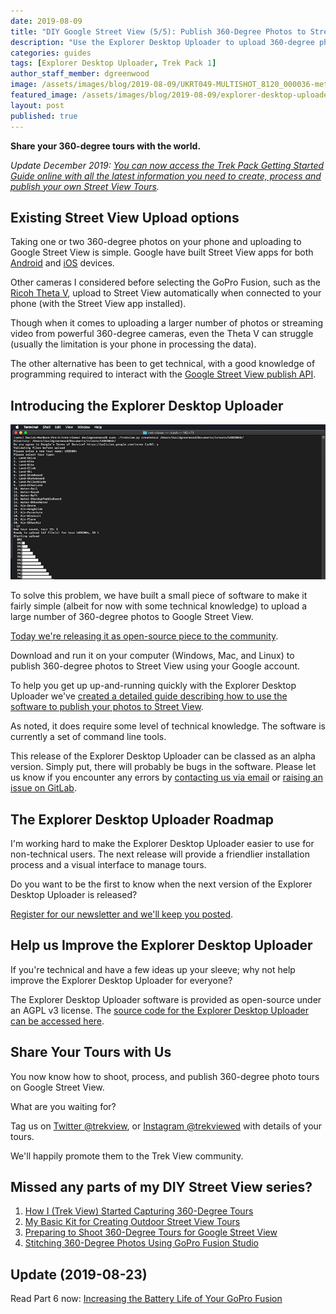 ```yaml
---
date: 2019-08-09
title: "DIY Google Street View (5/5): Publish 360-Degree Photos to Street View"
description: "Use the Explorer Desktop Uploader to upload 360-degree photo tours to Google Street View from your computer."
categories: guides
tags: [Explorer Desktop Uploader, Trek Pack 1]
author_staff_member: dgreenwood
image: /assets/images/blog/2019-08-09/UKRT049-MULTISHOT_8120_000036-meta.jpg
featured_image: /assets/images/blog/2019-08-09/explorer-desktop-uploader-command-line-tools-example.jpg
layout: post
published: true
---
```


**Share your 360-degree tours with the world.**

_Update December 2019: [You can now access the Trek Pack Getting Started Guide online with all the latest information you need to create, process and publish your own Street View Tours](/trek-pack)._

## Existing Street View Upload options

Taking one or two 360-degree photos on your phone and uploading to Google Street View is simple. Google have built Street View apps for both [Android](https://play.google.com/store/apps/details?id=com.google.android.street) and [iOS](https://apps.apple.com/gb/app/google-street-view/id904418768) devices.

Other cameras I considered before selecting the GoPro Fusion, such as the [Ricoh Theta V](https://theta360.com/en/about/theta/v.html), upload to Street View automatically when connected to your phone (with the Street View app installed).

Though when it comes to uploading a larger number of photos or streaming video from powerful 360-degree cameras, even the Theta V can struggle (usually the limitation is your phone in processing the data).

The other alternative has been to get technical, with a good knowledge of programming required to interact with the [Google Street View publish API](https://developers.google.com/streetview/publish/).

## Introducing the Explorer Desktop Uploader

<img class="img-fluid" src="/assets/images/blog/2019-08-09/explorer-desktop-uploader-command-line-tools-example.jpg" alt="Trek View  Explorer Desktop Uploader CLI Example" title="Trek View Explorer Desktop Uploader CLI Example" />

To solve this problem, we have built a small piece of software to make it fairly simple (albeit for now with some technical knowledge) to upload a large number of 360-degree photos to Google Street View.

[Today we're releasing it as open-source piece to the community](https://github.com/trek-view/explorer-desktop-uploader).

Download and run it on your computer (Windows, Mac, and Linux) to publish 360-degree photos to Street View using your Google account.

To help you get up up-and-running quickly with the Explorer Desktop Uploader we've [created a detailed guide describing how to use the software to publish your photos to Street View](https://github.com/trek-view/explorer-desktop-uploader/wiki).

As noted, it does require some level of technical knowledge. The software is currently a set of command line tools.

This release of the Explorer Desktop Uploader can be classed as an alpha version. Simply put, there will probably be bugs in the software. Please let us know if you encounter any errors by [contacting us via email](/contact) or [raising an issue on GitLab](https://github.com/trek-view/explorer-desktop-uploader/issues).

## The Explorer Desktop Uploader Roadmap

I'm working hard to make the Explorer Desktop Uploader easier to use for non-technical users. The next release will provide a friendlier installation process and a visual interface to manage tours.

Do you want to be the first to know when the next version of the Explorer Desktop Uploader is released?

[Register for our newsletter and we'll keep you posted](/subscribe).

## Help us Improve the Explorer Desktop Uploader

If you're technical and have a few ideas up your sleeve; why not help improve the Explorer Desktop Uploader for everyone?

The Explorer Desktop Uploader software is provided as open-source under an AGPL v3 license. The [source code for the Explorer Desktop Uploader can be accessed here](https://github.com/trek-view/explorer-desktop-uploader).

## Share Your Tours with Us

You now know how to shoot, process, and publish 360-degree photo tours on Google Street View.

What are you waiting for?

Tag us on [Twitter @trekview](https://twitter.com/trekview), or [Instagram @trekviewed](https://www.instagram.com/trekviewed/) with details of your tours.

We'll happily promote them to the Trek View community.

## Missed any parts of my DIY Street View series?

1. [How I (Trek View) Started Capturing 360-Degree Tours](/blog/2019/diy-google-street-view-part-1-how-trek-view-started)
2. [My Basic Kit for Creating Outdoor Street View Tours](/blog/2019/diy-google-street-view-part-2-my-street-view-kit)
3. [Preparing to Shoot 360-Degree Tours for Google Street View](/blog/2019/diy-google-street-view-part-3-preparing-to-shoot)
4. [Stitching 360-Degree Photos Using GoPro Fusion Studio](/blog/2019/diy-google-street-view-part-4-processing-photos/)

## Update (2019-08-23)

Read Part 6 now: [Increasing the Battery Life of Your GoPro Fusion](/blog/2019/diy-google-street-view-part-6-increasing-gopro-fusion-battery-life)